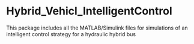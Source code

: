 # Hybrid_Vehicl_IntelligentControl
This package includes all the MATLAB/Simulink files for simulations of an intelligent control strategy for a hydraulic hybrid bus
